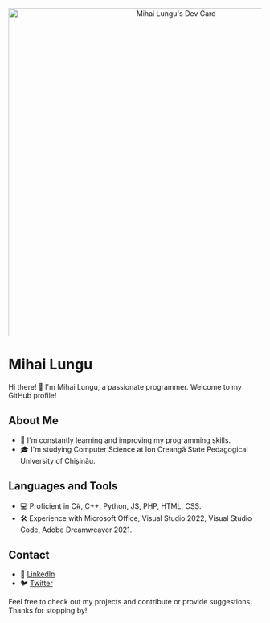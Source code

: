 <center><a align="center" href="https://app.daily.dev/mihai_lungu"><img src="https://api.daily.dev/devcards/v2/TlqccPhEEZ97nqJcxf8Ix.png?type=wide&r=spc" width="652" alt="Mihai Lungu's Dev Card"/></a></center>

# Mihai Lungu   

Hi there! 👋 I'm Mihai Lungu, a passionate programmer. Welcome to my GitHub profile!

## About Me

- 🌱 I'm constantly learning and improving my programming skills.
- 🎓 I'm studying Computer Science at Ion Creangă State Pedagogical University of Chișinău.



## Languages and Tools

- 💻 Proficient in C#, C++, Python, JS, PHP, HTML, CSS.
- 🛠️ Experience with Microsoft Office, Visual Studio 2022, Visual Studio Code, Adobe Dreamweaver 2021.

## Contact

- 🔗 [LinkedIn](https://www.linkedin.com/in/lungu-mihai03/)
- 🐦 [Twitter](https://x.com/lungu_mihai03/)

Feel free to check out my projects and contribute or provide suggestions. Thanks for stopping by!

